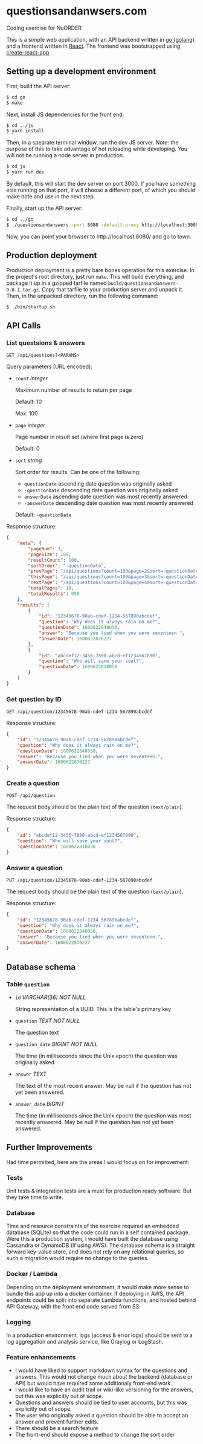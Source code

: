 # questionsandanwsers.com

Coding exercise for NuORDER

This is a simple web application, with an API backend written in [go (golang)](https://golang.org/) and a frontend written in [React](https://reactjs.org/).  The frontend was bootstrapped using [create-react-app](https://github.com/facebook/create-react-app).

## Setting up a development environment

First, build the API server:

```sh
$ cd go
$ make
```

Next, install JS dependencies for the front end:

```sh
$ cd ../js
$ yarn install
```

Then, in a spearate terminal window, run the dev JS server. Note: the purpose of this to take advantage of hot reloading while developing. You will not be running a node server in production.

```sh
$ cd js
$ yarn run dev
```

By default, this will start the dev server on port 3000. If you have something else running on that port, it will choose a different port, of which you should make note and use in the next step.

Finally, start up the API server:

```sh
$ cd ../go
$ ./questionsandanswers -port 8080 -default-proxy http://localhost:3000/
```

Now, you can point your browser to http://localhost:8080/ and go to town.

## Production deployment

Production deployment is a pretty bare bones operation for this exercise.  In the project's root directory, just run `make`. This will build everything, and package it up in a gzipped tarfile named `build/questionsandanswers-0.0.1.tar.gz`. Copy that tarfile to your production server and unpack it. Then, in the unpacked directory, run the following command:

```sh
$ ./bin/startup.sh
```

## API Calls

### List questsions & answers

```
GET /api/questions?<PARAMS>
```

Query parameters (URL encoded):

* `count` _integer_

  Maximum number of results to return per page

  Default: 10

  Max: 100

* `page` _integer_

  Page number in result set (where first page is zero)

  Default: 0

* `sort` _string_

  Sort order for results. Can be one of the following:

  * `questionDate` ascending date question was originally asked
  * `-questionDate` descending date question was originally asked
  * `answerDate` ascending date question was most recently answered
  * `-answerDate` descending date question was most recently answered

  Default: `-questionDate`

Response structure:

```json
{
    "meta": {
        "pageNum": 3,
        "pageSize": 100,
        "resultCount": 100,
        "sortOrder": "-questionDate",
        "prevPage": "/api/questions?count=100&page=2&sort=-questionDate",
        "thisPage": "/api/questions?count=100&page=3&sort=-questionDate",
        "nextPage": "/api/questions?count=100&page=4&sort=-questionDate",
        "totalPages": 10,
        "totalResults": 950
    },
    "results": [
        {
            "id": "12345678-90ab-cdef-1234-567890abcdef",
            "question": "Why does it always rain on me?",
            "questionDate": 1600622848050,
            "answer": "Because you lied when you were seventeen.",
            "answerDate": 1600622876227
        },
        {
            "id": "abcdef12-3456-7890-abcd-ef1234567890",
            "question": "Who will save your soul?",
            "questionDate": 1600622818050
        }
    ]
}
```

### Get question by ID

```
GET /api/question/12345678-90ab-cdef-1234-567890abcdef
```

Response structure:

```json
{
    "id": "12345678-90ab-cdef-1234-567890abcdef",
    "question": "Why does it always rain on me?",
    "questionDate": 1600622848050,
    "answer": "Because you lied when you were seventeen.",
    "answerDate": 1600622876227
}
```

### Create a question

```
POST /api/question
```

The request body should be the plain text of the question (`text/plain`).

Response structure:

```json
{
    "id": "abcdef12-3456-7890-abcd-ef1234567890",
    "question": "Who will save your soul?",
    "questionDate": 1600622818050
}
```

### Answer a question

```
PUT /api/question/12345678-90ab-cdef-1234-567890abcdef
```

The request body should be the plain text of the question (`text/plain`).

Response structure:

```json
{
    "id": "12345678-90ab-cdef-1234-567890abcdef",
    "question": "Why does it always rain on me?",
    "questionDate": 1600622848050,
    "answer": "Because you lied when you were seventeen.",
    "answerDate": 1600622876227
}
```

## Database schema

### Table `question`

* `id` _VARCHAR(36) NOT NULL_

  String representation of a UUID. This is the table's primary key

* `question` _TEXT NOT NULL_

  The question text

* `question_date` _BIGINT NOT NULL_

  The time (in milliseconds since the Unix epoch) the question was originally asked

* `answer` _TEXT_

  The text of the most recent answer. May be null if the question has not yet been answered.

* `answer_date` _BIGINT_

  The time (in milliseconds since the Unix epoch) the question was most recently answered. May be null if the question has not yet been answered.

## Further Improvements

Had time permitted, here are the areas I would focus on for improvement:

### Tests

Unit tests & integration tests are a must for production ready software. But they take time to write.

### Database

Time and resource constraints of the exercise required an embedded database (SQLite) so that the code could run in a self contained package. Were this a production system, I would have built the database using Cassandra or DynamoDB (if using AWS). The database schema is a straight forward key-value store, and does not rely on any relational queries, so such a migration would require no change to the queries.

### Docker / Lambda

Depending on the deployment environment, it would make more sense to bundle this app up into a docker container. If deploying in AWS, the API endpoints could be split into separate Lambda functions, and hosted behind API Gateway, with the front end code served from S3.

### Logging

In a production environment, logs (access & error logs) should be sent to a log aggregation and analysis service, like Graylog or LogStash.

### Feature enhancements

* I would have liked to support markdown syntax for the questions and answers. This would not change much about the backend (database or API) but would have required some additionaly front-end work.
* I would like to have an audit trail or wiki-like versioning for the answers, but this was explicitly out of scope.
* Questions and answers should be tied to user accounts, but this was explicitly out of scope.
* The user who originally asked a question should be able to accept an answer and prevent further edits.
* There should be a search feature
* The front-end should expose a method to change the sort order
